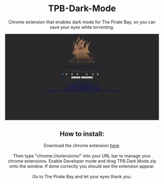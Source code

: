 <h1 align="center">TPB-Dark-Mode</h1>
<p align="center">Chrome extension that enables dark mode for The Pirate Bay, so you can save your eyes while torrenting.</p>
<img src="https://github.com/TonicGaro/TPB-Dark-Mode/raw/main/tpbscreenshot.png">
<h2 align="center">How to install:</h2>
<p align="center">Download the chrome extension <a href="https://github.com/TonicGaro/TPB-Dark-Mode/releases/latest/download/TPB.Dark.Mode.zip">here</a>.<br><br>
Then type "chrome://extensions/" into your URL bar to manage your chrome extensions. Enable Developer mode and drag TPB.Dark.Mode.zip onto the window. If done correctly you should see the extension appear.<br><br>
Go to The Pirate Bay and let your eyes thank you.
